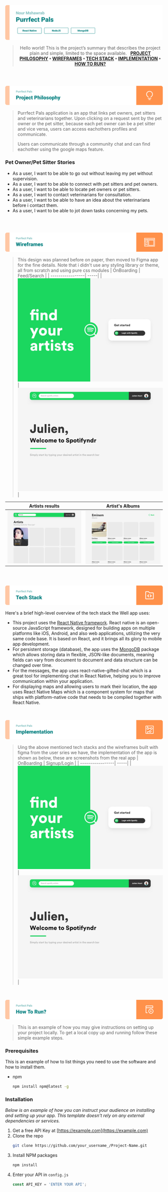 <img src="./readme/title1.svg"/>

<div align="center">

> Hello world! This is the project’s summary that describes the project plain and simple, limited to the space available.  
**[PROJECT PHILOSOPHY](https://github.com/nour-msh/Purrfect-Pals) • [WIREFRAMES](https://github.com/julescript/well_app#-wireframes) • [TECH STACK](https://github.com/julescript/well_app#-tech-stack) • [IMPLEMENTATION](https://github.com/julescript/well_app#-impplementation) • [HOW TO RUN?](https://github.com/julescript/well_app#-how-to-run)**

</div>

<br><br>


<img src="./readme/title2.svg"/>

> Purrfect Pals application is an app that links pet owners, pet sitters and veterinarians together. Upon clicking on a request sent by the pet owner or the pet sitter, because each pet owner can be a pet sitter and vice versa, users can access eachothers profiles and communicate.
> 
> Users can communicate through a community chat and can find eachother using the google maps feature.
### Pet Owner/Pet Sitter Stories
- As a user, I want to be able to go out without leaving my pet without supervision.
- As a user, I want to be able to connect with pet sitters and pet owners.
- As a user, I want to be able to locate pet owners or pet sitters.
- As a user, I want to contact veterinarians for consultation.
- As a user, I want to be able to have an idea about the veterinarians before i contact them.
- As a user, I want to be able to jot down tasks concerning my pets.

<br><br>

<img src="./readme/title3.svg"/>

> This design was planned before on paper, then moved to Figma app for the fine details.
Note that i didn't use any styling library or theme, all from scratch and using pure css modules
| OnBoarding  | Feed/Search  |
| -----------------| -----|
| ![Landing](https://github.com/julescript/spotifyndr/blob/master/demo/Landing_Page.jpg) | ![Home/Search](https://github.com/julescript/spotifyndr/blob/master/demo/Search_Page.jpg) |

| Artists results  | Artist's Albums  |
| -----------------| -----|
| ![Artists results](https://github.com/julescript/spotifyndr/blob/master/demo/Artists_Page.jpg) | ![Artist's Albums](https://github.com/julescript/spotifyndr/blob/master/demo/Albums_Page.jpg) |


<br><br>

<img src="./readme/title4.svg"/>

Here's a brief high-level overview of the tech stack the Well app uses:

- This project uses the [React Native framework](https://reactnative.dev/). React native is an open-source JavaScript framework, designed for building apps on multiple platforms like iOS, Android, and also web applications, utilizing the very same code base. It is based on React, and it brings all its glory to mobile app development.
- For persistent storage (database), the app uses the [MongoDB](https://www.mongodb.com/) package which allows storing data in flexible, JSON-like documents, meaning fields can vary from document to document and data structure can be changed over time.
- For the messages, the app uses react-native-gifted-chat which is a great tool for implementing chat in React Native, helping you to improve communication within your application.
- For displaying maps and allowing users to mark their location, the app uses React Native Maps which is a component system for maps that ships with platform-native code that needs to be compiled together with React Native.



<br><br>
<img src="./readme/title5.svg"/>

> Uing the above mentioned tech stacks and the wireframes built with figma from the user sries we have, the implementation of the app is shown as below, these are screenshots from the real app
| OnBoarding  | Signup/Login  |
| -----------------| -----|
| ![OnBoarding](https://github.com/julescript/spotifyndr/blob/master/demo/Landing_Page.jpg) | ![Signup/Login](https://github.com/julescript/spotifyndr/blob/master/demo/Search_Page.jpg) |


<br><br>
<img src="./readme/title6.svg"/>


> This is an example of how you may give instructions on setting up your project locally.
To get a local copy up and running follow these simple example steps.
### Prerequisites

This is an example of how to list things you need to use the software and how to install them.
* npm
  ```sh
  npm install npm@latest -g
  ```

### Installation

_Below is an example of how you can instruct your audience on installing and setting up your app. This template doesn't rely on any external dependencies or services._

1. Get a free API Key at [https://example.com](https://example.com)
2. Clone the repo
   ```sh
   git clone https://github.com/your_username_/Project-Name.git
   ```
3. Install NPM packages
   ```sh
   npm install
   ```
4. Enter your API in `config.js`
   ```js
   const API_KEY = 'ENTER YOUR API';
   ```